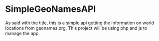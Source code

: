# SimpleGeoNamesAPI

As said with the title, this is a simple api getting the information on world locations from geonames.org. This project will be using php and js to manage the app
